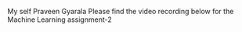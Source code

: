 My self Praveen Gyarala Please find the video recording below for the Machine Learning assignment-2
